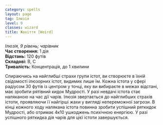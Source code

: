 ```yaml
---
category: spells
layout: page
tag: Ілюзія
level: 9
classes: wizard
title: Жахіття [Weird]
---
```


_Ілюзія, 9 рівень; чарівник_    
**Час створення:** 1 дія    
**Відстань:** 120 футів   
**Складові:** В, С   
**Тривалість:** Концентрація, до 1 хвилини    

Спираючись на найглибші страхи групи істот, ви створюєте в їхній свідомості ілюзорних істот, видимих лише їм. Кожна істота у сфері радіусом 30 футів із центром у точці, яку ви вибираєте в межах відстані, має зробити рятівний кидок Мудрості. У разі невдачі істота стає наляканою на час дії чарів. Ілюзія звертається до найглибших страхів істоти, проявляючи її найгірші жахи у вигляді непереможної загрози. В кінці кожного ходу налякана істота повинна зробити успішний ряткидок Мудрості, або отримає 4к10 ушкоджень психічною енергією. У разі успішного ряткидка дія чарів для цієї істоти завершується. 

